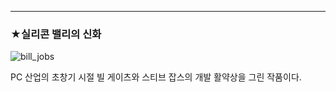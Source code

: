 ---
### ★실리콘 밸리의 신화
![bill_jobs][silicon]

[silicon]: http://t1.daumcdn.net/cfile/274B6833545E66D220
  
PC 산업의 초창기 시절 빌 게이츠와 스티브 잡스의 개발 활약상을 그린 작품이다. 
